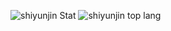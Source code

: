 

<!--
**shiyunjin/shiyunjin** is a ✨ _special_ ✨ repository because its `README.md` (this file) appears on your GitHub profile.

Here are some ideas to get you started:

- 🔭 I’m currently working on ...
- 🌱 I’m currently learning ...
- 👯 I’m looking to collaborate on ...
- 🤔 I’m looking for help with ...
- 💬 Ask me about ...
- 📫 How to reach me: ...
- 😄 Pronouns: ...
- ⚡ Fun fact: ...
-->

![shiyunjin Stat](https://github-readme-stats.shiyunjin.vercel.app/api?theme=graywhite&count_private=true&username=shiyunjin&show_icons=true&include_all_commits=true&hide_border=true)
![shiyunjin top lang](https://github-readme-stats.shiyunjin.vercel.app/api/top-langs/?theme=graywhite&count_private=true&username=shiyunjin&layout=compact&hide_border=true&hide=html)
